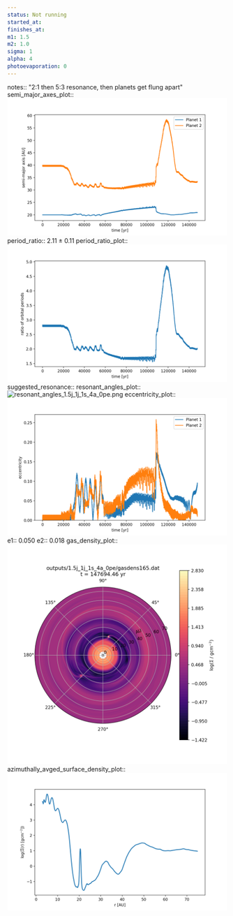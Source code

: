 ```yaml
---
status: Not running
started_at:
finishes_at:
m1: 1.5
m2: 1.0
sigma: 1
alpha: 4
photoevaporation: 0
---
```


notes:: "2:1 then 5:3 resonance, then planets get flung apart"
semi_major_axes_plot:: ![semi_major_axes_1.5j_1j_1s_4a_0pe.png](plots/semi_major_axes/semi_major_axes_1.5j_1j_1s_4a_0pe.png)
period_ratio:: 2.11 ± 0.11
period_ratio_plot:: ![period_ratio_1.5j_1j_1s_4a_0pe.png](plots/period_ratio/period_ratio_1.5j_1j_1s_4a_0pe.png)
suggested_resonance:: 
resonant_angles_plot:: ![resonant_angles_1.5j_1j_1s_4a_0pe.png](plots/resonant_angles/resonant_angles_1.5j_1j_1s_4a_0pe.png)
eccentricity_plot:: ![eccentricity_1.5j_1j_1s_4a_0pe.png](plots/eccentricity/eccentricity_1.5j_1j_1s_4a_0pe.png)
e1:: 0.050
e2:: 0.018
gas_density_plot:: ![gas_density_1.5j_1j_1s_4a_0pe.png](plots/gas_density/gas_density_1.5j_1j_1s_4a_0pe.png)
azimuthally_avged_surface_density_plot:: ![azimuthally_avged_surface_density_1.5j_1j_1s_4a_0pe.png](plots/azimuthally_avged_surface_density/azimuthally_avged_surface_density_1.5j_1j_1s_4a_0pe.png)
